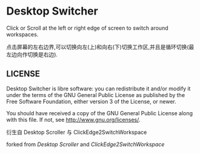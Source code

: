 Desktop Switcher
===
Click or Scroll at the left or right edge of screen to switch around workspaces.

点击屏幕的左右边界,可以切换向左(上)和向右(下)切换工作区,并且是循环切换(最左边向作切换是右边).

LICENSE
----
Desktop Switcher is libre software: you can redistribute it and/or modify it
under the terms of the GNU General Public License as published by the Free
Software Foundation, either version 3 of the License, or newer.

You should have received a copy of the GNU General Public License along with
this file. If not, see <http://www.gnu.org/licenses/>.


衍生自 Desktop Scroller 与 ClickEdge2SwitchWorkspace

forked from _Desktop Scroller_ and _ClickEdge2SwitchWorkspace_
